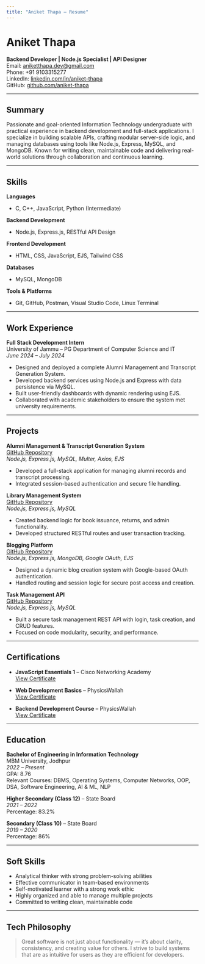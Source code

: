 ```yaml
---
title: "Aniket Thapa – Resume"
---
```


# Aniket Thapa

**Backend Developer | Node.js Specialist | API Designer**  
Email: [aniketthapa.dev@gmail.com](mailto:aniketthapa.dev@gmail.com)  
Phone: +91 9103315277  
LinkedIn: [linkedin.com/in/aniket-thapa](https://linkedin.com/in/aniket-thapa)  
GitHub: [github.com/aniket-thapa](https://github.com/aniket-thapa)

---

## Summary

Passionate and goal-oriented Information Technology undergraduate with practical experience in backend development and full-stack applications. I specialize in building scalable APIs, crafting modular server-side logic, and managing databases using tools like Node.js, Express, MySQL, and MongoDB. Known for writing clean, maintainable code and delivering real-world solutions through collaboration and continuous learning.

---

## Skills

**Languages**  
- C, C++, JavaScript, Python (Intermediate)

**Backend Development**  
- Node.js, Express.js, RESTful API Design

**Frontend Development**  
- HTML, CSS, JavaScript, EJS, Tailwind CSS

**Databases**  
- MySQL, MongoDB

**Tools & Platforms**  
- Git, GitHub, Postman, Visual Studio Code, Linux Terminal

---

## Work Experience

**Full Stack Development Intern**  
University of Jammu – PG Department of Computer Science and IT  
*June 2024 – July 2024*

- Designed and deployed a complete Alumni Management and Transcript Generation System.
- Developed backend services using Node.js and Express with data persistence via MySQL.
- Built user-friendly dashboards with dynamic rendering using EJS.
- Collaborated with academic stakeholders to ensure the system met university requirements.

---

## Projects

**Alumni Management & Transcript Generation System**  
[GitHub Repository](https://github.com/aniket-thapa/alumni-management-and-transcript-generation-system)  
*Node.js, Express.js, MySQL, Multer, Axios, EJS*

- Developed a full-stack application for managing alumni records and transcript processing.
- Integrated session-based authentication and secure file handling.

**Library Management System**  
[GitHub Repository](https://github.com/aniket-thapa/library-management-system)  
*Node.js, Express.js, MySQL*

- Created backend logic for book issuance, returns, and admin functionality.
- Developed structured RESTful routes and user transaction tracking.

**Blogging Platform**  
[GitHub Repository](https://github.com/aniket-thapa/blogging-platform)  
*Node.js, Express.js, MongoDB, Google OAuth, EJS*

- Designed a dynamic blog creation system with Google-based OAuth authentication.
- Handled routing and session logic for secure post access and creation.

**Task Management API**  
[GitHub Repository](https://github.com/aniket-thapa/task-management-api)  
*Node.js, Express.js, MySQL*

- Built a secure task management REST API with login, task creation, and CRUD features.
- Focused on code modularity, security, and performance.

---

## Certifications

- **JavaScript Essentials 1** – Cisco Networking Academy  
  [View Certificate](https://www.credly.com/badges/fcb58e2b-e598-401e-99b1-5e64f43c53bc)

- **Web Development Basics** – PhysicsWallah  
  [View Certificate](https://pwskills.com/learn/certificate/522bf2b8-e5b0-402d-8bc9-cb0b7732dc5b)

- **Backend Development Course** – PhysicsWallah  
  [View Certificate](https://pwskills.com/learn/certificate/37626c8b-f0cf-4188-839e-b362a05476fd)

---

## Education

**Bachelor of Engineering in Information Technology**  
MBM University, Jodhpur  
*2022 – Present*  
GPA: 8.76  
Relevant Courses: DBMS, Operating Systems, Computer Networks, OOP, DSA, Software Engineering, AI & ML, NLP

**Higher Secondary (Class 12)** – State Board  
*2021 – 2022*  
Percentage: 83.2%

**Secondary (Class 10)** – State Board  
*2019 – 2020*  
Percentage: 86%

---

## Soft Skills

- Analytical thinker with strong problem-solving abilities
- Effective communicator in team-based environments
- Self-motivated learner with a strong work ethic
- Highly organized and able to manage multiple projects
- Committed to writing clean, maintainable code

---

## Tech Philosophy

> Great software is not just about functionality — it’s about clarity, consistency, and creating value for others. I strive to build systems that are as intuitive for users as they are efficient for developers.
